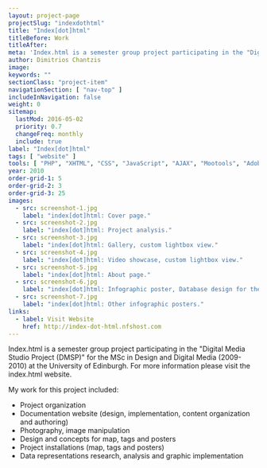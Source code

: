 ```yaml
---
layout: project-page
projectSlug: "indexdothtml"
title: "Index[dot]html"
titleBefore: Work
titleAfter:
meta: 'Index.html is a semester group project participating in the "Digital Media Studio Project (DMSP)" for the MSc in Design and Digital Media (2009-2010) at the University of Edinburgh.'
author: Dimitrios Chantzis
image:
keywords: ""
sectionClass: "project-item"
navigationSection: [ "nav-top" ]
includeInNavigation: false
weight: 0
sitemap:
  lastMod: 2016-05-02
  priority: 0.7
  changeFreq: monthly
  include: true
label: "Index[dot]html"
tags: [ "website" ]
tools: [ "PHP", "XHTML", "CSS", "JavaScript", "AJAX", "Mootools", "Adobe Photoshop"]
year: 2010
order-grid-1: 5
order-grid-2: 3
order-grid-3: 25
images:
  - src: screenshot-1.jpg
    label: "index[dot]html: Cover page."
  - src: screenshot-2.jpg
    label: "index[dot]html: Project analysis."
  - src: screenshot-3.jpg
    label: "index[dot]html: Gallery, custom lightbox view."
  - src: screenshot-4.jpg
    label: "index[dot]html: Video showcase, custom lightbox view."
  - src: screenshot-5.jpg
    label: "index[dot]html: About page."
  - src: screenshot-6.jpg
    label: "index[dot]html: Infographic poster, Database design for the project."
  - src: screenshot-7.jpg
    label: "index[dot]html: Other infographic posters."
links:
  - label: Visit Website
    href: http://index-dot-html.nfshost.com
---
```


Index.html is a semester group project participating in the "Digital Media Studio Project (DMSP)" for the MSc in Design and Digital Media (2009-2010) at the University of Edinburgh.
For more information please visit the index.html website.

My work for this project included:

- Project organization
- Documentation website (design, implementation, content organization and authoring)
- Photography, image manipulation
- Design and concepts for map, tags and posters
- Project installations (map, tags and posters)
- Data representations research, analysis and graphic implementation
